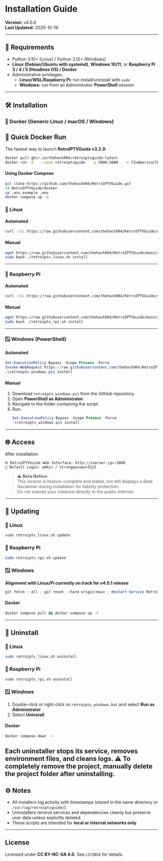 # Installation Guide

**Version:** v4.0.0  
**Last Updated:** 2025-10-19  

---

## 🧰 Requirements
- Python 3.10+ (Linux) / Python 3.12+ (Windows)
- **Linux (Debian/Ubuntu with systemd)**, **Windows 10/11**, or **Raspberry Pi 3 / 4 / 5 (Headless OS) / Docker**
- Administrative privileges:
  - **Linux/WSL/Raspberry Pi:** run install/uninstall with `sudo`
  - **Windows:** run from an Administrator **PowerShell** session

---

## 🛠 Installation

### 🧱 Docker (Generic Linux / macOS / Windows)

## 🐳 Quick Docker Run

The fastest way to launch **RetroIPTVGuide v3.2.0**:

```bash
docker pull ghcr.io/thehack904/retroiptvguide:latest
docker run -d   --name retroiptvguide   -p 5000:5000   -e TZ=America/Chicago   -e SECRET_KEY=$(openssl rand -hex 32)   -v $(pwd)/config:/app/config   -v $(pwd)/logs:/app/logs   -v $(pwd)/data:/app/data   ghcr.io/thehack904/retroiptvguide:latest
```

#### Using Docker Compose

```bash
git clone https://github.com/thehack904/RetroIPTVGuide.git
cd RetroIPTVGuide/docker
cp .env.example .env
docker compose up -d
```

### 🐧 Linux
#### Automated
```bash
curl -sSL https://raw.githubusercontent.com/thehack904/RetroIPTVGuide/main/retroiptv_linux.sh | sudo bash -s install --agree --yes
```

#### Manual
```bash
wget https://raw.githubusercontent.com/thehack904/RetroIPTVGuide/main/retroiptv_linux.sh
sudo bash ./retroiptv_linux.sh install
```

---

### 🍓 Raspberry Pi
#### Automated
```bash
curl -sSL https://raw.githubusercontent.com/thehack904/RetroIPTVGuide/main/retroiptv_rpi.sh | sudo bash -s install --agree --yes
```

#### Manual
```bash
wget https://raw.githubusercontent.com/thehack904/RetroIPTVGuide/main/retroiptv_rpi.sh
sudo bash ./retroiptv_rpi.sh install
```

---

### 🪟 Windows (PowerShell)
#### Automated
```powershell
Set-ExecutionPolicy Bypass -Scope Process -Force
Invoke-WebRequest https://raw.githubusercontent.com/thehack904/RetroIPTVGuide/main/retroiptv_windows.ps1 -OutFile retroiptv_windows.ps1
.\retroiptv_windows.ps1 install
```

#### Manual
1. Download `retroiptv_windows.ps1` from the GitHub repository.  
2. Open **PowerShell as Administrator**.  
3. Navigate to the folder containing the script.  
4. Run:
   ```powershell
   Set-ExecutionPolicy Bypass -Scope Process -Force
   .\retroiptv_windows.ps1 install
   ```

---

## 🌐 Access
After installation:
```
🌐 RetroIPTVGuide Web Interface: http://<server-ip>:5000
🔑 Default Login: admin / strongpassword123
```

> ⚠️ **Beta Notice:**  
> This version is feature-complete and stable, but still displays a *Beta* disclaimer during installation for liability protection.  
> Do not expose your instance directly to the public Internet.

---

## 🔄 Updating

### 🐧 Linux
```bash
sudo retroiptv_linux.sh update
```

### 🍓 Raspberry Pi
```bash
sudo retroiptv_rpi.sh update
```

### 🪟 Windows
**Alignment with Linux/Pi currently on track for v4.0.1 release**
```powershell
git fetch --all ; git reset --hard origin/main ; Restart-Service RetroIPTVGuide
```

#### Docker
```bash
docker compose pull && docker compose up -d
```

---

## 📘 Uninstall

### 🐧 Linux
```bash
sudo retroiptv_linux.sh uninstall
```

### 🍓 Raspberry Pi
```bash
sudo retroiptv_rpi.sh uninstall
```

### 🪟 Windows
1. Double-click or right-click on `retroiptv_windows.bat` and select **Run as Administrator**  
2. Select **Uninstall**

#### Docker
```bash
docker compose down -v
```

**Each uninstaller stops its service, removes environment files, and cleans logs.**
⚠️ To completely remove the project, manually delete the project folder after uninstalling.
---

## ⚙️ Notes
- All installers log activity with timestamps (stored in the same directory or `/var/log/retroiptvguide/`).  
- Uninstallers remove services and dependencies cleanly but preserve user data unless explicitly deleted.  
- These scripts are intended for **local or internal networks only**.

---

## License
Licensed under **CC BY-NC-SA 4.0**. See `LICENSE` for details.
